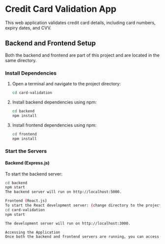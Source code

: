 # Credit Card Validation App

This web application validates credit card details, including card numbers, expiry dates, and CVV.

## Backend and Frontend Setup

Both the backend and frontend are part of this project and are located in the same directory.

### Install Dependencies

1. Open a terminal and navigate to the project directory:
    ```bash
    cd card-validation
    ```

2. Install backend dependencies using npm:
    ```bash
    cd backend
    npm install
    ```

3. Install frontend dependencies using npm:
    ```bash
    cd frontend
    npm install
    ```

### Start the Servers

#### Backend (Express.js)

To start the backend server:

```bash
cd backend
npm start
The backend server will run on http://localhost:5000.

Frontend (React.js)
To start the React development server: (change directory to the project root directory 'card-validation' )
cd card-validation
npm start

The development server will run on http://localhost:3000.

Accessing the Application
Once both the backend and frontend servers are running, you can access the application by navigating to http://localhost:3000 in your web browser.
